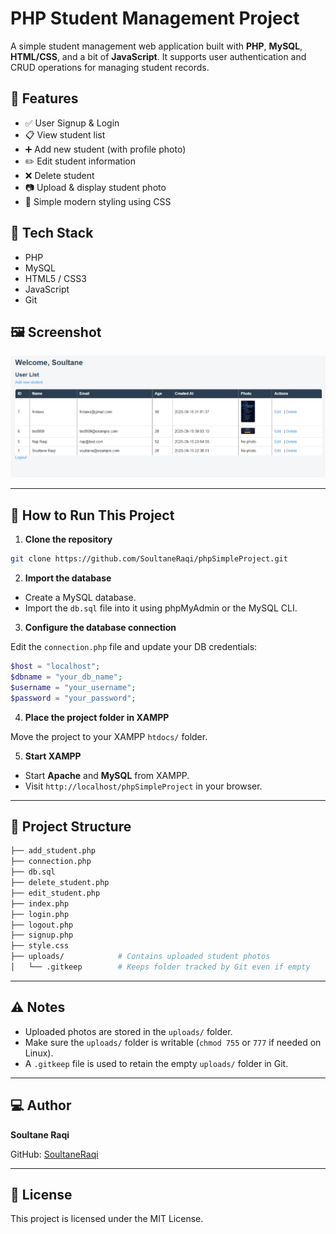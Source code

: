 # PHP Student Management Project

A simple student management web application built with **PHP**, **MySQL**, **HTML/CSS**, and a bit of **JavaScript**. It supports user authentication and CRUD operations for managing student records.

## 📂 Features

- ✅ User Signup & Login
- 📋 View student list
- ➕ Add new student (with profile photo)
- ✏️ Edit student information
- ❌ Delete student
- 📷 Upload & display student photo
- 🎨 Simple modern styling using CSS

## 🧰 Tech Stack

- PHP
- MySQL
- HTML5 / CSS3
- JavaScript
- Git

## 🖼️ Screenshot

![Dashboard Page Screenshot](images/dashboard.png)


---

## 🏁 How to Run This Project

1. **Clone the repository**

```bash
git clone https://github.com/SoultaneRaqi/phpSimpleProject.git
```

2. **Import the database**

- Create a MySQL database.
- Import the `db.sql` file into it using phpMyAdmin or the MySQL CLI.

3. **Configure the database connection**

Edit the `connection.php` file and update your DB credentials:

```php
$host = "localhost";
$dbname = "your_db_name";
$username = "your_username";
$password = "your_password";
```

4. **Place the project folder in XAMPP**

Move the project to your XAMPP `htdocs/` folder.

5. **Start XAMPP**

- Start **Apache** and **MySQL** from XAMPP.
- Visit `http://localhost/phpSimpleProject` in your browser.

---

## 📁 Project Structure

```bash
├── add_student.php
├── connection.php
├── db.sql
├── delete_student.php
├── edit_student.php
├── index.php
├── login.php
├── logout.php
├── signup.php
├── style.css
├── uploads/            # Contains uploaded student photos
│   └── .gitkeep        # Keeps folder tracked by Git even if empty
```

---

## ⚠️ Notes

- Uploaded photos are stored in the `uploads/` folder.
- Make sure the `uploads/` folder is writable (`chmod 755` or `777` if needed on Linux).
- A `.gitkeep` file is used to retain the empty `uploads/` folder in Git.

---

## 💻 Author

**Soultane Raqi**

GitHub: [SoultaneRaqi](https://github.com/SoultaneRaqi)

---

## 📜 License

This project is licensed under the MIT License.